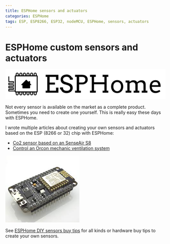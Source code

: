 ```yaml
---
title: ESPHome sensors and actuators
categories: ESPHome
tags: ESP, ESP8266, ESP32, nodeMCU, ESPHome, sensors, actuators
---
```

# ESPHome custom sensors and actuators

![ESPHome logo](images/esphome.png)

Not every sensor is available on the market as a complete product. 
Sometimes you need to create one yourself. 
This is really easy these days with ESPHome.

I wrote multiple articles about creating your own sensors and actuators based on the ESP (8266 or 32) chip with ESPHome:

* [Co2 sensor based on an SenseAir S8](co2_senseair_s8_sensor)
* [Control an Orcon mechanic ventilation system](orcon_mechanic_ventilation)

![ESP8266 NodeMCU v3](images/esp8266_nodemcu.jpg)

See [ESPHome DIY sensors buy tips](../buy/esphome_diy) for all kinds or hardware buy tips to create your own sensors.